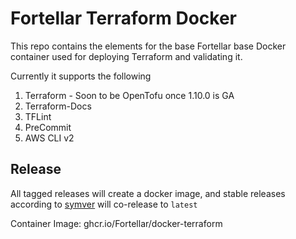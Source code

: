 # Fortellar Terraform Docker

This repo contains the elements for the base Fortellar base Docker container used for deploying Terraform and validating it.

Currently it supports the following

1. Terraform - Soon to be OpenTofu once 1.10.0 is GA
1. Terraform-Docs
1. TFLint
1. PreCommit
1. AWS CLI v2

## Release
All tagged releases will create a docker image, and stable releases according to [symver](https://semver.org/) will co-release to `latest`

Container Image: ghcr.io/Fortellar/docker-terraform
